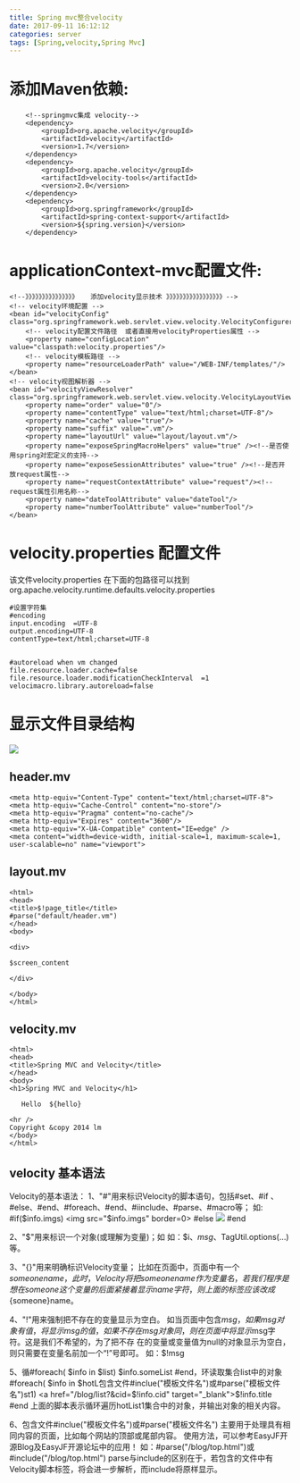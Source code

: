 ```yaml
---
title: Spring mvc整合velocity
date: 2017-09-11 16:12:12
categories: server
tags: [Spring,velocity,Spring Mvc] 
---
```

# 添加Maven依赖: #
        <!--springmvc集成 velocity-->
        <dependency>
            <groupId>org.apache.velocity</groupId>
            <artifactId>velocity</artifactId>
            <version>1.7</version>
        </dependency>
        <dependency>
            <groupId>org.apache.velocity</groupId>
            <artifactId>velocity-tools</artifactId>
            <version>2.0</version>
        </dependency>
        <dependency>
            <groupId>org.springframework</groupId>
            <artifactId>spring-context-support</artifactId>
            <version>${spring.version}</version>
        </dependency>
<!--more-->
# applicationContext-mvc配置文件: #
    <!--》》》》》》》》》》》》》》》   添加velocity显示技术 》》》》》》》》》》》》》》》》》-->
    <!-- velocity环境配置 -->
    <bean id="velocityConfig" class="org.springframework.web.servlet.view.velocity.VelocityConfigurer">
        <!-- velocity配置文件路径  或者直接用velocityProperties属性 -->
        <property name="configLocation" value="classpath:velocity.properties"/>
        <!-- velocity模板路径 -->
        <property name="resourceLoaderPath" value="/WEB-INF/templates/"/>
    </bean>
    <!-- velocity视图解析器 -->
    <bean id="velocityViewResolver" class="org.springframework.web.servlet.view.velocity.VelocityLayoutViewResolver">
        <property name="order" value="0"/>
        <property name="contentType" value="text/html;charset=UTF-8"/>
        <property name="cache" value="true"/>
        <property name="suffix" value=".vm"/>
        <property name="layoutUrl" value="layout/layout.vm"/>
        <property name="exposeSpringMacroHelpers" value="true" /><!--是否使用spring对宏定义的支持-->
        <property name="exposeSessionAttributes" value="true" /><!--是否开放request属性-->
        <property name="requestContextAttribute" value="request"/><!--request属性引用名称-->
        <property name="dateToolAttribute" value="dateTool"/>
        <property name="numberToolAttribute" value="numberTool"/>
    </bean>
# velocity.properties 配置文件 #
该文件velocity.properties 在下面的包路径可以找到 org.apache.velocity.runtime.defaults.velocity.properties


    #设置字符集
    #encoding
    input.encoding  =UTF-8
    output.encoding=UTF-8
    contentType=text/html;charset=UTF-8
    
    
    #autoreload when vm changed
    file.resource.loader.cache=false
    file.resource.loader.modificationCheckInterval  =1
    velocimacro.library.autoreload=false
# 显示文件目录结构 #
![](/images/server/velocity-layout.png)

## header.mv 

    <meta http-equiv="Content-Type" content="text/html;charset=UTF-8">
    <meta http-equiv="Cache-Control" content="no-store"/>
    <meta http-equiv="Pragma" content="no-cache"/>
    <meta http-equiv="Expires" content="3600"/>
    <meta http-equiv="X-UA-Compatible" content="IE=edge" />
    <meta content="width=device-width, initial-scale=1, maximum-scale=1, user-scalable=no" name="viewport">

## layout.mv ##
    <html>
    <head>
    <title>$!page_title</title>
    #parse("default/header.vm")
    </head>
    <body>
    
    <div>
    
    $screen_content
    
    </div>
    
    </body>
    </html>
## velocity.mv ##
    <html>
    <head>
    <title>Spring MVC and Velocity</title>
    </head>
    <body>
    <h1>Spring MVC and Velocity</h1>
    
       Hello  ${hello}
    
    <hr />
    Copyright &copy 2014 lm
    </body>
    </html>
## velocity 基本语法 ##
Velocity的基本语法：
1、"#"用来标识Velocity的脚本语句，包括#set、#if 、#else、#end、#foreach、#end、#iinclude、#parse、#macro等；
如:
#if($info.imgs)
<img src="$info.imgs" border=0>
#else
<img src="noPhoto.jpg">
#end


2、"$"用来标识一个对象(或理解为变量)；如
如：$i、$msg、$TagUtil.options(...)等。


3、"{}"用来明确标识Velocity变量；
比如在页面中，页面中有一个$someonename，此时，Velocity将把someonename作为变量名，若我们程序是想在someone这 个变量的后面紧接着显示name字符，则上面的标签应该改成${someone}name。


4、"!"用来强制把不存在的变量显示为空白。
如当页面中包含$msg，如果msg对象有值，将显示msg的值，如果不存在msg对象同，则在页面中将显示$msg字符。这是我们不希望的，为了把不存 在的变量或变量值为null的对象显示为空白，则只需要在变量名前加一个“!”号即可。
如：$!msg

5、循#foreach( $info in $list) $info.someList #end，环读取集合list中的对象
#foreach( $info in $hotL包含文件#inclue("模板文件名")或#parse("模板文件名")st1) 
<a href="/blog/list?&cid=$!info.cid" target="_blank">$!info.title</a><br>
#end 
上面的脚本表示循环遍历hotList1集合中的对象，并输出对象的相关内容。

6、包含文件#inclue("模板文件名")或#parse("模板文件名")
主要用于处理具有相同内容的页面，比如每个网站的顶部或尾部内容。
使用方法，可以参考EasyJF开源Blog及EasyJF开源论坛中的应用！
如：#parse("/blog/top.html")或#include("/blog/top.html")
parse与include的区别在于，若包含的文件中有Velocity脚本标签，将会进一步解析，而include将原样显示。